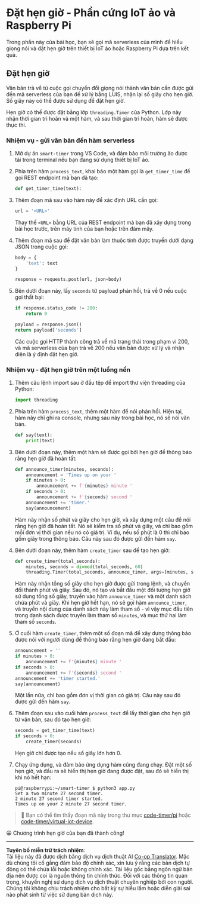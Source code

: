 <!--
CO_OP_TRANSLATOR_METADATA:
{
  "original_hash": "64ad4ddb4de81a18b7252e968f10b404",
  "translation_date": "2025-08-27T23:08:35+00:00",
  "source_file": "6-consumer/lessons/3-spoken-feedback/single-board-computer-set-timer.md",
  "language_code": "vi"
}
-->
# Đặt hẹn giờ - Phần cứng IoT ảo và Raspberry Pi

Trong phần này của bài học, bạn sẽ gọi mã serverless của mình để hiểu giọng nói và đặt hẹn giờ trên thiết bị IoT ảo hoặc Raspberry Pi dựa trên kết quả.

## Đặt hẹn giờ

Văn bản trả về từ cuộc gọi chuyển đổi giọng nói thành văn bản cần được gửi đến mã serverless của bạn để xử lý bằng LUIS, nhận lại số giây cho hẹn giờ. Số giây này có thể được sử dụng để đặt hẹn giờ.

Hẹn giờ có thể được đặt bằng lớp `threading.Timer` của Python. Lớp này nhận thời gian trì hoãn và một hàm, và sau thời gian trì hoãn, hàm sẽ được thực thi.

### Nhiệm vụ - gửi văn bản đến hàm serverless

1. Mở dự án `smart-timer` trong VS Code, và đảm bảo môi trường ảo được tải trong terminal nếu bạn đang sử dụng thiết bị IoT ảo.

1. Phía trên hàm `process_text`, khai báo một hàm gọi là `get_timer_time` để gọi REST endpoint mà bạn đã tạo:

    ```python
    def get_timer_time(text):
    ```

1. Thêm đoạn mã sau vào hàm này để xác định URL cần gọi:

    ```python
    url = '<URL>'
    ```

    Thay thế `<URL>` bằng URL của REST endpoint mà bạn đã xây dựng trong bài học trước, trên máy tính của bạn hoặc trên đám mây.

1. Thêm đoạn mã sau để đặt văn bản làm thuộc tính được truyền dưới dạng JSON trong cuộc gọi:

    ```python
    body = {
        'text': text
    }
    
    response = requests.post(url, json=body)
    ```

1. Bên dưới đoạn này, lấy `seconds` từ payload phản hồi, trả về 0 nếu cuộc gọi thất bại:

    ```python
    if response.status_code != 200:
        return 0
    
    payload = response.json()
    return payload['seconds']
    ```

    Các cuộc gọi HTTP thành công trả về mã trạng thái trong phạm vi 200, và mã serverless của bạn trả về 200 nếu văn bản được xử lý và nhận diện là ý định đặt hẹn giờ.

### Nhiệm vụ - đặt hẹn giờ trên một luồng nền

1. Thêm câu lệnh import sau ở đầu tệp để import thư viện threading của Python:

    ```python
    import threading
    ```

1. Phía trên hàm `process_text`, thêm một hàm để nói phản hồi. Hiện tại, hàm này chỉ ghi ra console, nhưng sau này trong bài học, nó sẽ nói văn bản.

    ```python
    def say(text):
        print(text)
    ```

1. Bên dưới đoạn này, thêm một hàm sẽ được gọi bởi hẹn giờ để thông báo rằng hẹn giờ đã hoàn tất:

    ```python
    def announce_timer(minutes, seconds):
        announcement = 'Times up on your '
        if minutes > 0:
            announcement += f'{minutes} minute '
        if seconds > 0:
            announcement += f'{seconds} second '
        announcement += 'timer.'
        say(announcement)
    ```

    Hàm này nhận số phút và giây cho hẹn giờ, và xây dựng một câu để nói rằng hẹn giờ đã hoàn tất. Nó sẽ kiểm tra số phút và giây, và chỉ bao gồm mỗi đơn vị thời gian nếu nó có giá trị. Ví dụ, nếu số phút là 0 thì chỉ bao gồm giây trong thông báo. Câu này sau đó được gửi đến hàm `say`.

1. Bên dưới đoạn này, thêm hàm `create_timer` sau để tạo hẹn giờ:

    ```python
    def create_timer(total_seconds):
        minutes, seconds = divmod(total_seconds, 60)
        threading.Timer(total_seconds, announce_timer, args=[minutes, seconds]).start()
    ```

    Hàm này nhận tổng số giây cho hẹn giờ được gửi trong lệnh, và chuyển đổi thành phút và giây. Sau đó, nó tạo và bắt đầu một đối tượng hẹn giờ sử dụng tổng số giây, truyền vào hàm `announce_timer` và một danh sách chứa phút và giây. Khi hẹn giờ hết hạn, nó sẽ gọi hàm `announce_timer`, và truyền nội dung của danh sách này làm tham số - vì vậy mục đầu tiên trong danh sách được truyền làm tham số `minutes`, và mục thứ hai làm tham số `seconds`.

1. Ở cuối hàm `create_timer`, thêm một số đoạn mã để xây dựng thông báo được nói với người dùng để thông báo rằng hẹn giờ đang bắt đầu:

    ```python
    announcement = ''
    if minutes > 0:
        announcement += f'{minutes} minute '
    if seconds > 0:
        announcement += f'{seconds} second '    
    announcement += 'timer started.'
    say(announcement)
    ```

    Một lần nữa, chỉ bao gồm đơn vị thời gian có giá trị. Câu này sau đó được gửi đến hàm `say`.

1. Thêm đoạn sau vào cuối hàm `process_text` để lấy thời gian cho hẹn giờ từ văn bản, sau đó tạo hẹn giờ:

    ```python
    seconds = get_timer_time(text)
    if seconds > 0:
        create_timer(seconds)
    ```

    Hẹn giờ chỉ được tạo nếu số giây lớn hơn 0.

1. Chạy ứng dụng, và đảm bảo ứng dụng hàm cũng đang chạy. Đặt một số hẹn giờ, và đầu ra sẽ hiển thị hẹn giờ đang được đặt, sau đó sẽ hiển thị khi nó hết hạn:

    ```output
    pi@raspberrypi:~/smart-timer $ python3 app.py 
    Set a two minute 27 second timer.
    2 minute 27 second timer started.
    Times up on your 2 minute 27 second timer.
    ```

> 💁 Bạn có thể tìm thấy đoạn mã này trong thư mục [code-timer/pi](../../../../../6-consumer/lessons/3-spoken-feedback/code-timer/pi) hoặc [code-timer/virtual-iot-device](../../../../../6-consumer/lessons/3-spoken-feedback/code-timer/virtual-iot-device).

😀 Chương trình hẹn giờ của bạn đã thành công!

---

**Tuyên bố miễn trừ trách nhiệm**:  
Tài liệu này đã được dịch bằng dịch vụ dịch thuật AI [Co-op Translator](https://github.com/Azure/co-op-translator). Mặc dù chúng tôi cố gắng đảm bảo độ chính xác, xin lưu ý rằng các bản dịch tự động có thể chứa lỗi hoặc không chính xác. Tài liệu gốc bằng ngôn ngữ bản địa nên được coi là nguồn thông tin chính thức. Đối với các thông tin quan trọng, khuyến nghị sử dụng dịch vụ dịch thuật chuyên nghiệp bởi con người. Chúng tôi không chịu trách nhiệm cho bất kỳ sự hiểu lầm hoặc diễn giải sai nào phát sinh từ việc sử dụng bản dịch này.